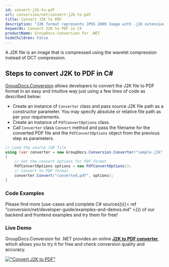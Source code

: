 ```yaml
---
id: convert-j2k-to-pdf
url: conversion/net/convert-j2k-to-pdf
title: Convert J2K to PDF
description: "J2K format represents JPEG 2000 Image with .j2k extension. Learn how to convert J2K to PDF file programmatically in C# language using GroupDocs.Conversion for .NET library."
keywords: Convert J2K to PDF in C#
productName: GroupDocs.Conversion for .NET
hideChildren: False
---
```


A J2K file is an image that is compressed using the wavelet compression instead of DCT compression.

## Steps to convert J2K to PDF in C#

[GroupDocs.Conversion](https://products.groupdocs.com/conversion/net) allows developers to convert the J2K file to PDF format in an easy and intuitive way just using a few lines of code as described below:

* Create an instance of `Converter` class and pass source J2K file path as a constructor parameter. You may specify absolute or relative file path as per your requirements. 
* Create an instance of `PdfConvertOptions` class.
* Call `Converter` class `Convert` method and pass the filename for the converted PDF file and the `PdfConvertOptions` object from the previous step as parameters.

```csharp
// Load the source J2K file
using (var converter = new GroupDocs.Conversion.Converter("sample.j2k"))
{
    // Set the convert options for PDF format
    PdfConvertOptions options = new PdfConvertOptions();
    // Convert to PDF format
    converter.Convert("converted.pdf", options);
}
```

### Code Examples

Please find more [use-cases and complete C# sources]({{< ref "conversion/net/developer-guide/examples-and-demos.md" >}}) of our backend and frontend examples and try them for free!

### Live Demo

GroupDocs.Conversion for .NET provides an online [**J2K to PDF converter**](https://products.groupdocs.app/conversion/j2k-to-pdf), which allows you to try it for free and check conversion quality and accuracy.

[!["Convert J2K to PDF"](conversion/net/images/convert-j2k-to-pdf.png)](https://products.groupdocs.app/conversion/j2k-to-pdf)